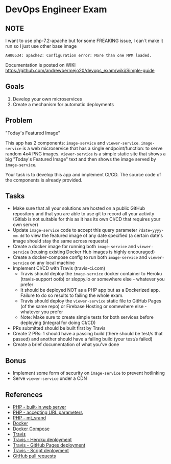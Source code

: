 # DevOps Engineer Exam

## NOTE
I want to use php-7.2-apache but for some FREAKING issue, I can`t make it run so I just use other base image
```
AH00534: apache2: Configuration error: More than one MPM loaded.
```
Documentation is posted on WIKI https://github.com/andrewbermejo20/devops_exam/wiki/Simple-guide


## Goals

1. Develop your own microservices
2. Create a mechanism for automatic deployments

## Problem

"Today's Featured Image"

This app has 2 components: `image-service` and `viewer-service`. `image-service` is a web microservice that has a single endpoint/function: to serve random 4x4 PNG images. `viewer-service` is a simple static site that shows a big "Today's Featured Image" text and then shows the image served by `image-service`.

Your task is to develop this app and implement CI/CD. The source code of the components is already provided.

## Tasks

* Make sure that all your solutions are hosted on a public GitHub repository and that you are able to use git to record all your activity (Gitlab is not suitable for this as it has its own CI/CD that requires your own server)
* Update `image-service` code to accept this query parameter `?date=yyyy-mm-dd` to view the featured image of any date specified (a certain date's image should stay the same across requests)
* Create a docker image for running both `image-service` and `viewer-service` (reusing existing Docker Hub images is highly encouraged)
* Create a docker-compose config to run both `image-service` and `viewer-service` on any local machine
* Implement CI/CD with Travis (travis-ci.com)
    * Travis should deploy the `image-service` docker container to Heroku (travis-support ootb) or sloppy.io or somewhere else - whatever you prefer
    * It should be deployed NOT as a PHP app but as a Dockerized app. Failure to do so results to failing the whole exam.
    * Travis should deploy the `viewer-service` static file to GitHub Pages (of the same repo) or Firebase Hosting or somewhere else - whatever you prefer
    * Note: Make sure to create simple tests for both services before deploying (integral for doing CI/CD)
* PRs submitted should be built first by Travis
* Create 2 PRs: 1 should have a passing build (there should be test/s that passed) and another should have a failing build (your test/s failed)
* Create a brief documentation of what you've done

## Bonus

* Implement some form of security on `image-service` to prevent hotlinking
* Serve `viewer-service` under a CDN

## References

* [PHP - built-in web server](http://php.net/manual/en/features.commandline.webserver.php)
* [PHP - accepting URL parameters](http://php.net/manual/en/reserved.variables.get.php)
* [PHP - mt_srand](http://php.net/manual/en/function.mt-srand.php)
* [Docker](https://docs.docker.com/get-started/)
* [Docker Compose](https://docs.docker.com/compose/gettingstarted/)
* [Travis](https://docs.travis-ci.com/user/getting-started/)
* [Travis - Heroku deployment](https://docs.travis-ci.com/user/deployment/heroku/)
* [Travis - GitHub Pages deployment](https://docs.travis-ci.com/user/deployment/pages/)
* [Travis - Script deployment](https://docs.travis-ci.com/user/deployment/script/)
* [GitHub pull requests](https://help.github.com/articles/about-pull-requests/)

